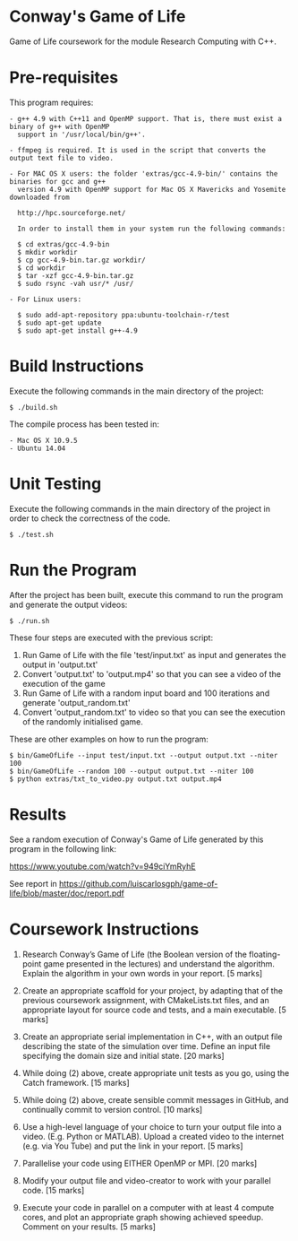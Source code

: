 # Conway's Game of Life 

Game of Life coursework for the module Research Computing with C++.

# Pre-requisites

This program requires:

	- g++ 4.9 with C++11 and OpenMP support. That is, there must exist a binary of g++ with OpenMP
	  support in '/usr/local/bin/g++'.

	- ffmpeg is required. It is used in the script that converts the output text file to video.
	  
	- For MAC OS X users: the folder 'extras/gcc-4.9-bin/' contains the binaries for gcc and g++ 
	  version 4.9 with OpenMP support for Mac OS X Mavericks and Yosemite downloaded from 
	  
	  http://hpc.sourceforge.net/

	  In order to install them in your system run the following commands:

	  $ cd extras/gcc-4.9-bin
	  $ mkdir workdir
	  $ cp gcc-4.9-bin.tar.gz workdir/
	  $ cd workdir
	  $ tar -xzf gcc-4.9-bin.tar.gz
	  $ sudo rsync -vah usr/* /usr/
	
	- For Linux users:

	  $ sudo add-apt-repository ppa:ubuntu-toolchain-r/test
	  $ sudo apt-get update
	  $ sudo apt-get install g++-4.9

# Build Instructions

Execute the following commands in the main directory of the project:

```
$ ./build.sh
```

The compile process has been tested in: 

	- Mac OS X 10.9.5
	- Ubuntu 14.04

# Unit Testing

Execute the following commands in the main directory of the project in order to check the
correctness of the code.

```
$ ./test.sh 
```

# Run the Program 

After the project has been built, execute this command to run the program and generate the output videos:

```
$ ./run.sh
```

These four steps are executed with the previous script:
1) Run Game of Life with the file 'test/input.txt' as input and generates the output in 'output.txt'
2) Convert 'output.txt' to 'output.mp4' so that you can see a video of the execution of the game
3) Run Game of Life with a random input board and 100 iterations and generate 'output_random.txt'
4) Convert 'output_random.txt' to video so that you can see the execution of the randomly initialised game.

These are other examples on how to run the program:

```
$ bin/GameOfLife --input test/input.txt --output output.txt --niter 100
$ bin/GameOfLife --random 100 --output output.txt --niter 100
$ python extras/txt_to_video.py output.txt output.mp4
```

# Results

See a random execution of Conway's Game of Life generated by this program in the following link:  

https://www.youtube.com/watch?v=949ciYmRyhE

See report in https://github.com/luiscarlosgph/game-of-life/blob/master/doc/report.pdf

# Coursework Instructions

1. Research Conway’s Game of Life (the Boolean version of the floating-point game
presented in the lectures) and understand the algorithm. Explain the algorithm in your own
words in your report. 
[5 marks]

2. Create an appropriate scaffold for your project, by adapting that of the previous coursework
assignment, with CMakeLists.txt files, and an appropriate layout for source code and tests,
and a main executable. 
[5 marks]

3. Create an appropriate serial implementation in C++, with an output file describing the state
of the simulation over time. Define an input file specifying the domain size and initial state.
[20 marks]

4. While doing (2) above, create appropriate unit tests as you go, using the Catch framework. 
[15 marks]

5. While doing (2) above, create sensible commit messages in GitHub, and continually
commit to version control.
[10 marks]

6. Use a high-level language of your choice to turn your output file into a video. (E.g. Python
or MATLAB). Upload a created video to the internet (e.g. via You Tube) and put the link in
your report.
[5 marks]

7. Parallelise your code using EITHER OpenMP or MPI. 
[20 marks]

8. Modify your output file and video-creator to work with your parallel code. 
[15 marks]

9. Execute your code in parallel on a computer with at least 4 compute cores, and plot an
appropriate graph showing achieved speedup. Comment on your results. 
[5 marks]

